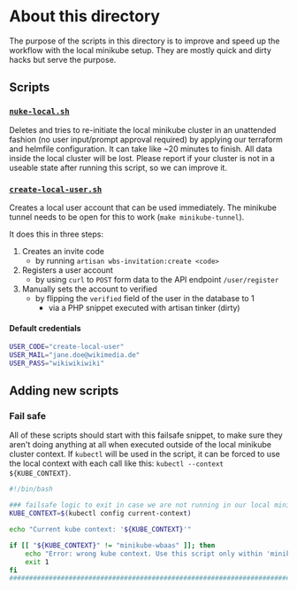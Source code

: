 # About this directory
The purpose of the scripts in this directory is to improve and speed up the workflow with the local minikube setup. They are mostly quick and dirty hacks but serve the purpose.

## Scripts
### [`nuke-local.sh`](./nuke-local.sh)
Deletes and tries to re-initiate the local minikube cluster in an unattended fashion (no user input/prompt approval required) by applying our terraform and helmfile configuration. It can take like ~20 minutes to finish. All data inside the local cluster will be lost. Please report if your cluster is not in a useable state after running this script, so we can improve it.

### [`create-local-user.sh`](./create-local-user.sh)
Creates a local user account that can be used immediately. The minikube tunnel needs to be open for this to work (`make minikube-tunnel`).

It does this in three steps:
1. Creates an invite code
    - by running `artisan wbs-invitation:create <code>`
2. Registers a user account
    - by using `curl` to `POST` form data to the API endpoint `/user/register`
3. Manually sets the account to verified
    - by flipping the `verified` field of the user in the database to 1
        - via a PHP snippet executed with artisan tinker (dirty)

#### Default credentials
```bash
USER_CODE="create-local-user"
USER_MAIL="jane.doe@wikimedia.de"
USER_PASS="wikiwikiwiki"
```

## Adding new scripts
### Fail safe
All of these scripts should start with this failsafe snippet, to make sure they aren't doing anything at all when executed outside of the local minikube cluster context. If `kubectl` will be used in the script, it can be forced to use the local context with each call like this: `kubectl --context ${KUBE_CONTEXT}`.

```bash
#!/bin/bash

### failsafe logic to exit in case we are not running in our local minikube context
KUBE_CONTEXT=$(kubectl config current-context)

echo "Current kube context: '${KUBE_CONTEXT}'"

if [[ "${KUBE_CONTEXT}" != "minikube-wbaas" ]]; then
    echo "Error: wrong kube context. Use this script only within 'minikube-wbaas'!"
    exit 1
fi
#####################################################################################
```
